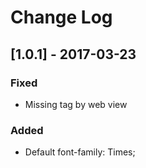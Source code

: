 # Change Log

## [1.0.1] - 2017-03-23
### Fixed
- Missing </div> tag by web view
### Added
- Default font-family: Times;